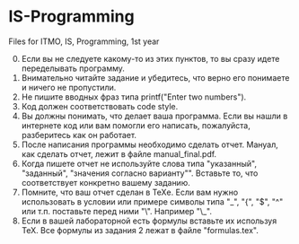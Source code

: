 # IS-Programming
Files for  ITMO, IS, Programming, 1st year

0. Если вы не следуете какому-то из этих пунктов, то вы сразу идете переделывать программу.
1. Внимательно читайте задание и убедитесь, что верно его понимаете и ничего не пропустили.
2. Не пишите вводных фраз типа printf("Enter two numbers").
3. Код должен соответствовать code style.
4. Вы должны понимать, что делает ваша программа. Если вы нашли в интернете код или вам помогли его написать, пожалуйста, разберитесь как он работает.
5. После написания программы необходимо сделать отчет. Мануал, как сделать отчет, лежит в файле manual_final.pdf.
6. Когда пишете отчет не используйте слова типа "указанный", "заданный", "значения согласно варианту"". Вставьте то, что соответствует конкретно вашему заданию.
7. Помните, что ваш отчет сделан в TeXе. Если вам нужно использовать в условии или примере символы типа "\_", "{", "$", "^" или т.п. поставьте перед ними "\\". Например "\\\_".
8. Если в вашей лабораторной есть формулы вставьте их используя TeX. Все формулы из задания 2 лежат в файле "formulas.tex".
